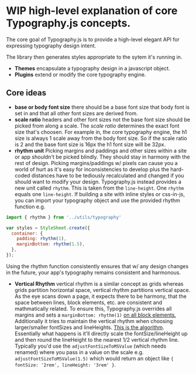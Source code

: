 # WIP high-level explanation of core Typography.js concepts.

The core goal of Typography.js is to provide a high-level elegant API
for expressing typography design intent.

The library then generates styles appropriate to the sytem it's running
in.

* **Themes** encapsulate a typography design in a javascript object.
* **Plugins** extend or modify the core typography engine.

## Core ideas

* **base or body font size** there should be a base font size that body
  font is set in and that all other font sizes are derived from.
* **scale ratio** headers and other font sizes not the base font size
  should be picked from along a scale. The *scale ratio* determines the
exact font size that's choosen. For example in, the core typography engine, the h1 size is always 1 scale away from the body font size. So if the scale ratio is 2 and the base font size is 16px the h1 font size will be 32px.
* **rhythm unit** Picking margins and paddings and other sizes within a
  site or app shouldn't be picked blindly. They should stay in
harmony with the rest of design. Picking margins/paddings w/ pixels can
cause you a world of hurt as it's easy for inconsistencies to develop
plus the hard-coded distances have to be tediously recalculated and
changed if you should want to modify your design. Typography.js instead
provides a new unit called `rhythm`. This is taken from the `line-height`. One `rhythm` equals one `line-height`. If building a site with inline styles or css-in-js, you can import your typography object and use the provided rhythm function e.g.
```javascript
import { rhythm } from '../utils/typography'

var styles = StyleSheet.create({
  container: {
    padding: rhythm(1),
    marginBottom: rhythm(1.5),
  },
});
```

Using the rhythm function consistently ensures that w/ any design
changes in the future, your app's typography remains consistent and
harmonous.
* **Vertical Rhythm** vertical rhythm is a similar concept as grids
  whereas grids partition horizontal space, vertical rhythm partitions
vertical space. As the eye scans down a page, it expects there to be
harmony, that the space between lines, block elements, etc. are
consistent and mathmatically related. To ensure this, Typography.js
overrides all margins and sets a `marginBottom: rhythm(1)` [on all block
elements.](https://github.com/KyleAMathews/typography.js/blob/master/packages/typography/src/utils/createStyles.js#L57)
Additionally it tries to maintain the vertical rhythm when choosing
larger/smaller fontSizes and lineHeights. [This is the
algorithm](https://github.com/KyleAMathews/compass-vertical-rhythm/blob/b0bd20587bf93052a371e649f7ce4f54bcc12317/src/index.coffee#L68).
Essentially what happens is it'll directly scale the fontSize/lineHeight
up and then round the lineHeight to the nearest 1/2 vertical rhythm
line. Typically you'd use the `adjustFontSizeToMSValue` (which needs
renamed) where you pass in a value on the scale e.g.
`adjustFontSizeToMSValue(1.5)` which would return an object like `{
fontSize: '2rem', lineHeight: '3rem' }`.
